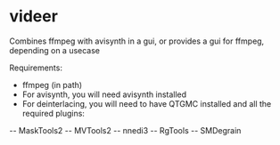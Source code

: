 # videer
Combines ffmpeg with avisynth in a gui, or provides a gui for ffmpeg, depending on a usecase

Requirements:
- ffmpeg (in path)
- For avisynth, you will need avisynth installed
- For deinterlacing, you will need to have QTGMC installed and all the required plugins:

-- MaskTools2
-- MVTools2
-- nnedi3
-- RgTools
-- SMDegrain
